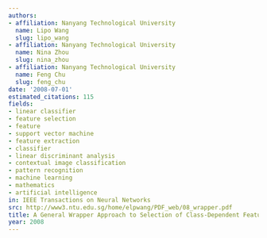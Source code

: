 ```yaml
---
authors:
- affiliation: Nanyang Technological University
  name: Lipo Wang
  slug: lipo_wang
- affiliation: Nanyang Technological University
  name: Nina Zhou
  slug: nina_zhou
- affiliation: Nanyang Technological University
  name: Feng Chu
  slug: feng_chu
date: '2008-07-01'
estimated_citations: 115
fields:
- linear classifier
- feature selection
- feature
- support vector machine
- feature extraction
- classifier
- linear discriminant analysis
- contextual image classification
- pattern recognition
- machine learning
- mathematics
- artificial intelligence
in: IEEE Transactions on Neural Networks
src: http://www3.ntu.edu.sg/home/elpwang/PDF_web/08_wrapper.pdf
title: A General Wrapper Approach to Selection of Class-Dependent Features
year: 2008
---
```

